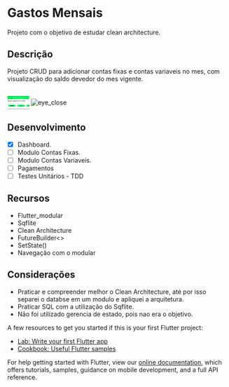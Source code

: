 # Gastos Mensais

Projeto com o objetivo de estudar clean architecture.

## Descrição

Projeto CRUD para adicionar contas fixas e contas variaveis no mes, com visualização do saldo devedor do mes vigente.

<div style="display: inline_block"><br>
  <img align="center" alt="eye_open" height="30" width="50" src="images/dashboard_aberto.jpeg">
  <img align="center" alt="eye_close" height="30" width="50" src="images/dashboard_fechada.jpeg.jpeg">
</div>

## Desenvolvimento 
- [x] Dashboard.
- [ ] Modulo Contas Fixas.
- [ ] Modulo Contas Variaveis.
- [ ] Pagamentos
- [ ] Testes Unitários - TDD

## Recursos
- Flutter_modular
- Sqflite
- Clean Architecture
- FutureBuilder<>
- SetState()
- Navegação com o modular
  

## Considerações
- Praticar e compreender melhor o Clean Architecture, até por isso separei o databse em um modulo e apliquei a arquitetura.
- Praticar SQL com a utilização do Sqflite.
- Não foi utilizado gerencia de estado, pois nao era o objetivo.
  




A few resources to get you started if this is your first Flutter project:

- [Lab: Write your first Flutter app](https://flutter.dev/docs/get-started/codelab)
- [Cookbook: Useful Flutter samples](https://flutter.dev/docs/cookbook)

For help getting started with Flutter, view our
[online documentation](https://flutter.dev/docs), which offers tutorials,
samples, guidance on mobile development, and a full API reference.
